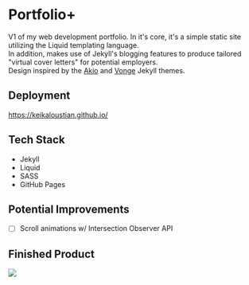# Portfolio+

V1 of my web development portfolio. In it's core, it's a simple static site utilizing the Liquid templating language.  
In addition, makes use of Jekyll's blogging features to produce tailored "virtual cover letters" for potential employers.  
Design inspired by the [Akio](https://jekyllthemes.io/theme/akio-portfolio-jekyll-theme) and [Vonge](https://cloudcannon.com/templates/vonge/) Jekyll themes.

## Deployment

https://keikaloustian.github.io/

## Tech Stack

- Jekyll
- Liquid
- SASS
- GitHub Pages

## Potential Improvements
- [ ] Scroll animations w/ Intersection Observer API

## Finished Product
![](https://github.com/keikaloustian/keikaloustian.github.io/blob/main/docs/demo.gif?raw=true)

